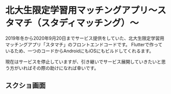 # 北大生限定学習用マッチングアプリ〜スタマチ（スタディマッチング）〜

2019年冬から2020年9月20日までサービス提供をしていた、北大生限定学習用マッチングアプリ「スタマチ」のフロントエンドコードです。
Flutterで作っているため、一つのコードからAndroidにもiOSにもビルドしてくれるます。

現在はサービスを停止していますが、引き継いでサービス展開していきたいと思う方がいればその際の助けになれば幸いです。

## スクショ画面
